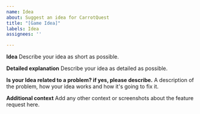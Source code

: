 ```yaml
---
name: Idea
about: Suggest an idea for CarrotQuest
title: "[Game Idea]"
labels: Idea
assignees: ''

---
```


**Idea**
Describe your idea as short as possible.

**Detailed explanation**
Describe your idea as detailed as possible.

**Is your Idea related to a problem? if yes, please describe.**
A description of the problem, how your idea works and how it's going to fix it.

**Additional context**
Add any other context or screenshots about the feature request here.
